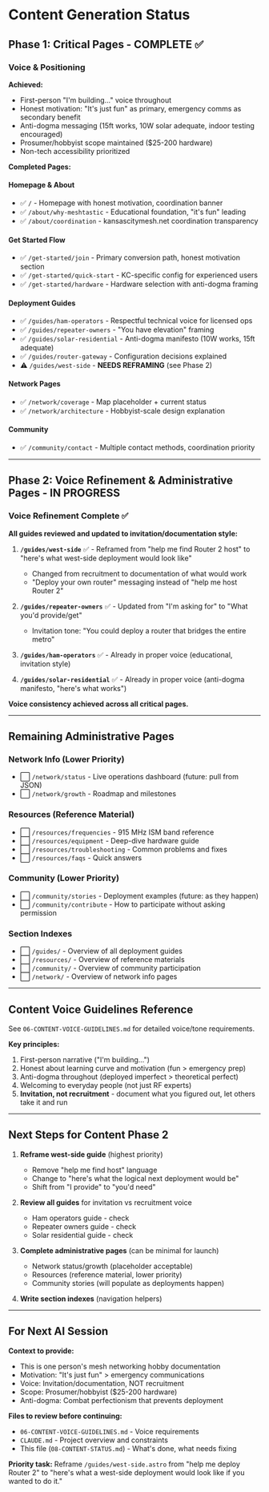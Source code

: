 # Content Generation Status

## Phase 1: Critical Pages - COMPLETE ✅

### Voice & Positioning

**Achieved:**

- First-person "I'm building..." voice throughout
- Honest motivation: "It's just fun" as primary, emergency comms as secondary benefit
- Anti-dogma messaging (15ft works, 10W solar adequate, indoor testing encouraged)
- Prosumer/hobbyist scope maintained ($25-200 hardware)
- Non-tech accessibility prioritized

**Completed Pages:**

#### Homepage & About

- ✅ `/` - Homepage with honest motivation, coordination banner
- ✅ `/about/why-meshtastic` - Educational foundation, "it's fun" leading
- ✅ `/about/coordination` - kansascitymesh.net coordination transparency

#### Get Started Flow

- ✅ `/get-started/join` - Primary conversion path, honest motivation section
- ✅ `/get-started/quick-start` - KC-specific config for experienced users
- ✅ `/get-started/hardware` - Hardware selection with anti-dogma framing

#### Deployment Guides

- ✅ `/guides/ham-operators` - Respectful technical voice for licensed ops
- ✅ `/guides/repeater-owners` - "You have elevation" framing
- ✅ `/guides/solar-residential` - Anti-dogma manifesto (10W works, 15ft adequate)
- ✅ `/guides/router-gateway` - Configuration decisions explained
- ⚠️ `/guides/west-side` - **NEEDS REFRAMING** (see Phase 2)

#### Network Pages

- ✅ `/network/coverage` - Map placeholder + current status
- ✅ `/network/architecture` - Hobbyist-scale design explanation

#### Community

- ✅ `/community/contact` - Multiple contact methods, coordination priority

---

## Phase 2: Voice Refinement & Administrative Pages - IN PROGRESS

### Voice Refinement Complete ✅

**All guides reviewed and updated to invitation/documentation style:**

1. **`/guides/west-side`** ✅ - Reframed from "help me find Router 2 host" to "here's what west-side deployment would look like"
   - Changed from recruitment to documentation of what would work
   - "Deploy your own router" messaging instead of "help me host Router 2"

2. **`/guides/repeater-owners`** ✅ - Updated from "I'm asking for" to "What you'd provide/get"
   - Invitation tone: "You could deploy a router that bridges the entire metro"

3. **`/guides/ham-operators`** ✅ - Already in proper voice (educational, invitation style)

4. **`/guides/solar-residential`** ✅ - Already in proper voice (anti-dogma manifesto, "here's what works")

**Voice consistency achieved across all critical pages.**

---

## Remaining Administrative Pages

### Network Info (Lower Priority)

- ⬜ `/network/status` - Live operations dashboard (future: pull from JSON)
- ⬜ `/network/growth` - Roadmap and milestones

### Resources (Reference Material)

- ⬜ `/resources/frequencies` - 915 MHz ISM band reference
- ⬜ `/resources/equipment` - Deep-dive hardware guide
- ⬜ `/resources/troubleshooting` - Common problems and fixes
- ⬜ `/resources/faqs` - Quick answers

### Community (Lower Priority)

- ⬜ `/community/stories` - Deployment examples (future: as they happen)
- ⬜ `/community/contribute` - How to participate without asking permission

### Section Indexes

- ⬜ `/guides/` - Overview of all deployment guides
- ⬜ `/resources/` - Overview of reference materials
- ⬜ `/community/` - Overview of community participation
- ⬜ `/network/` - Overview of network info pages

---

## Content Voice Guidelines Reference

See `06-CONTENT-VOICE-GUIDELINES.md` for detailed voice/tone requirements.

**Key principles:**

1. First-person narrative ("I'm building...")
2. Honest about learning curve and motivation (fun > emergency prep)
3. Anti-dogma throughout (deployed imperfect > theoretical perfect)
4. Welcoming to everyday people (not just RF experts)
5. **Invitation, not recruitment** - document what you figured out, let others take it and run

---

## Next Steps for Content Phase 2

1. **Reframe west-side guide** (highest priority)
   - Remove "help me find host" language
   - Change to "here's what the logical next deployment would be"
   - Shift from "I provide" to "you'd need"

2. **Review all guides** for invitation vs recruitment voice
   - Ham operators guide - check
   - Repeater owners guide - check
   - Solar residential guide - check

3. **Complete administrative pages** (can be minimal for launch)
   - Network status/growth (placeholder acceptable)
   - Resources (reference material, lower priority)
   - Community stories (will populate as deployments happen)

4. **Write section indexes** (navigation helpers)

---

## For Next AI Session

**Context to provide:**

- This is one person's mesh networking hobby documentation
- Motivation: "It's just fun" > emergency communications
- Voice: Invitation/documentation, NOT recruitment
- Scope: Prosumer/hobbyist ($25-200 hardware)
- Anti-dogma: Combat perfectionism that prevents deployment

**Files to review before continuing:**

- `06-CONTENT-VOICE-GUIDELINES.md` - Voice requirements
- `CLAUDE.md` - Project overview and constraints
- This file (`08-CONTENT-STATUS.md`) - What's done, what needs fixing

**Priority task:**
Reframe `/guides/west-side.astro` from "help me deploy Router 2" to "here's what a west-side deployment would look like if you wanted to do it."
